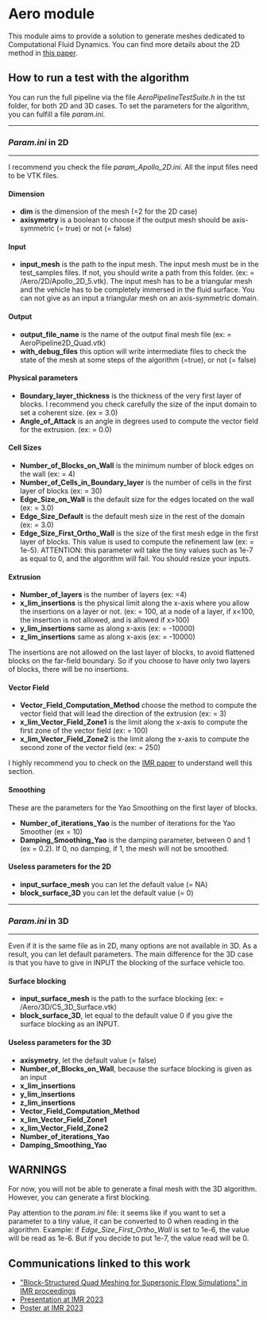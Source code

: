 # Aero module

This module aims to provide a solution to generate meshes dedicated to Computational Fluid Dynamics.
You can find more details about the 2D method in [this paper](https://internationalmeshingroundtable.com/assets/papers/2023/11-Roche-compressed.pdf).

## How to run a test with the algorithm

You can run the full pipeline via the file _AeroPipelineTestSuite.h_ in the tst folder, for both 2D and 3D cases.
To set the parameters for the algorithm, you can fulfill a file _param.ini_.

___
### _Param.ini_ in 2D
___
I recommend you check the file _param_Apollo_2D.ini_.
All the input files need to be VTK files.

#### Dimension
* **dim** is the dimension of the mesh (=2 for the 2D case)
* **axisymetry** is a boolean to choose if the output mesh should be axis-symmetric (= true) or not (= false)  
  
#### Input
* **input_mesh** is the path to the input mesh. The input mesh must be in the test_samples files. If not, you should write a path from this folder. (ex: = /Aero/2D/Apollo_2D_5.vtk). The input mesh has to be a triangular mesh and the vehicle has to be completely immersed in the fluid surface. You can not give as an input a triangular mesh on an axis-symmetric domain.

#### Output
* **output_file_name** is the name of the output final mesh file (ex: = AeroPipeline2D_Quad.vtk)
* **with_debug_files** this option will write intermediate files to check the state of the mesh at some steps of the algorithm (=true), or not (= false)

#### Physical parameters
* **Boundary_layer_thickness** is the thickness of the very first layer of blocks. I recommend you check carefully the size of the input domain to set a coherent size. (ex = 3.0)
* **Angle_of_Attack** is an angle in degrees used to compute the vector field for the extrusion. (ex: = 0.0)

#### Cell Sizes
* **Number_of_Blocks_on_Wall** is the minimum number of block edges on the wall (ex: = 4)
* **Number_of_Cells_in_Boundary_layer** is the number of cells in the first layer of blocks (ex: = 30)
* **Edge_Size_on_Wall** is the default size for the edges located on the wall (ex: = 3.0)
* **Edge_Size_Default** is the default mesh size in the rest of the domain (ex: = 3.0)
* **Edge_Size_First_Ortho_Wall** is the size of the first mesh edge in the first layer of blocks. This value is used to compute the refinement law (ex: = 1e-5). ATTENTION: this parameter will take the tiny values such as 1e-7 as equal to 0, and the algorithm will fail. You should resize your inputs.

#### Extrusion
* **Number_of_layers** is the number of layers (ex: =4)
* **x_lim_insertions** is the physical limit along the x-axis where you allow the insertions on a layer or not. (ex: = 100, at a node of a layer, if x<100, the insertion is not allowed, and is allowed if x>100)
* **y_lim_insertions** same as along x-axis (ex: = -10000)
* **z_lim_insertions** same as along x-axis (ex: = -10000)

The insertions are not allowed on the last layer of blocks, to avoid flattened blocks on the far-field boundary. So if you choose to have only two layers of blocks, there will be no insertions.

#### Vector Field

* **Vector_Field_Computation_Method** choose the method to compute the vector field that will lead the direction of the extrusion (ex: = 3)
* **x_lim_Vector_Field_Zone1** is the limit along the x-axis to compute the first zone of the vector field (ex: = 100)
* **x_lim_Vector_Field_Zone2** is the limit along the x-axis to compute the second zone of the vector field (ex: = 250)

I highly recommend you to check on the [IMR paper](https://internationalmeshingroundtable.com/assets/papers/2023/11-Roche-compressed.pdf) to understand well this section.

#### Smoothing
These are the parameters for the Yao Smoothing on the first layer of blocks.

* **Number_of_iterations_Yao** is the number of iterations for the Yao Smoother (ex = 10)
* **Damping_Smoothing_Yao** is the damping parameter, between 0 and 1 (ex = 0.2). If 0, no damping, if 1, the mesh will not be smoothed.

#### Useless parameters for the 2D
* **input_surface_mesh** you can let the default value (= NA)
* **block_surface_3D** you can let the default value (= 0)


___
### _Param.ini_ in 3D
___

Even if it is the same file as in 2D, many options are not available in 3D. As a result, you can let default parameters.
The main difference for the 3D case is that you have to give in INPUT the blocking of the surface vehicle too.

#### Surface blocking
* **input_surface_mesh** is the path to the surface blocking (ex: = /Aero/3D/C5_3D_Surface.vtk)
* **block_surface_3D**, let equal to the default value 0 if you give the surface blocking as an INPUT.

#### Useless parameters for the 3D
* **axisymetry**, let the default value (= false)
* **Number_of_Blocks_on_Wall**, because the surface blocking is given as an input
* **x_lim_insertions**
* **y_lim_insertions**
* **z_lim_insertions**
* **Vector_Field_Computation_Method**
* **x_lim_Vector_Field_Zone1**
* **x_lim_Vector_Field_Zone2**
* **Number_of_iterations_Yao** 
* **Damping_Smoothing_Yao**

## WARNINGS
For now, you will not be able to generate a final mesh with the 3D algorithm. However, you can generate a first blocking.

Pay attention to the _param.ini_ file: it seems like if you want to set a parameter to a tiny value, it can be converted to 0 when reading in the algorithm.
Example: if _Edge_Size_First_Ortho_Wall_ is set to 1e-6, the value will be read as 1e-6. But if you decide to put 1e-7, the value read will be 0.

## Communications linked to this work

* ["Block-Structured Quad Meshing for Supersonic Flow Simulations" in IMR proceedings](https://internationalmeshingroundtable.com/assets/papers/2023/11-Roche-compressed.pdf)
* [Presentation at IMR 2023](https://hal-cea.archives-ouvertes.fr/cea-04028060)
* [Poster at IMR 2023](https://hal-cea.archives-ouvertes.fr/cea-04028054)